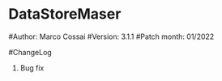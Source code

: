 # DataStoreMaser

#Author: Marco Cossai
#Version: 3.1.1
#Patch month: 01/2022

#ChangeLog
1. Bug fix